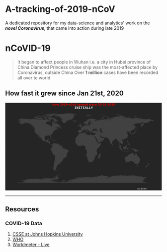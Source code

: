 # A-tracking-of-2019-nCoV
A dedicated repository for my data-science and analytics' work on the **_novel Coronavirus_**, that came into action during late 2019


# nCoVID-19
> It began to affect people in Wuhan i.e. a city in Hubei province of China
> Diamond Princess cruise ship was the most-affected place by Coronavirus, outside China
> Over **1 million** cases have been recorded all over te world



## How fast it grew since Jan 21st, 2020
![image](COVID-19/PLOTS/gifs/everAffected.gif)

<hr />

## Resources

### COVID-19 Data
1. [CSSE at Johns Hopkins University](https://github.com/CSSEGISandData/COVID-19/)
2. [WHO](https://www.who.int/emergencies/diseases/novel-coronavirus-2019/situation-reports/)
3. [Worldmeter - Live](https://www.worldometers.info/coronavirus/)
